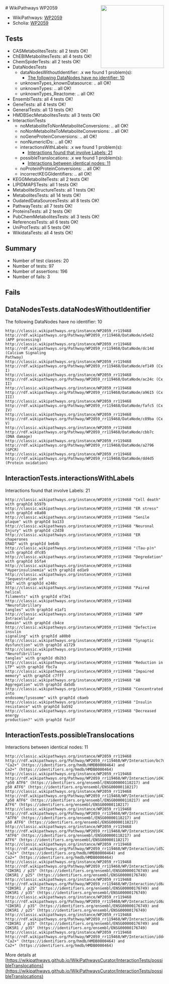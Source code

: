 <img style="float: right; width: 200px" src="https://upload.wikimedia.org/wikipedia/commons/thumb/8/83/Wplogo_with_text_500.png/640px-Wplogo_with_text_500.png" />
# WikiPathways WP2059

* WikiPathways: [WP2059](https://wikipathways.org/pathways/WP2059)
* Scholia: [WP2059](https://scholia.toolforge.org/wikipathways/WP2059)
## Tests
* CASMetabolitesTests: all 2 tests OK!
* ChEBIMetabolitesTests: all 4 tests OK!
* ChemSpiderTests: all 2 tests OK!
* DataNodesTests
    * dataNodesWithoutIdentifier: .x we found 1 problem(s):
        * [The following DataNodes have no identifier: 10](#8792c490)
    * unknownTypes_knownDatasource: .. all OK!
    * unknownTypes: .. all OK!
    * unknownTypes_Reactome: .. all OK!
* EnsemblTests: all 4 tests OK!
* GeneTests: all 4 tests OK!
* GeneralTests: all 13 tests OK!
* HMDBSecMetabolitesTests: all 3 tests OK!
* InteractionTests
    * noMetaboliteToNonMetaboliteConversions: .. all OK!
    * noNonMetaboliteToMetaboliteConversions: .. all OK!
    * noGeneProteinConversions: .. all OK!
    * nonNumericIDs: .. all OK!
    * interactionsWithLabels: .x we found 1 problem(s):
        * [Interactions found that involve Labels: 21](#fe97a8d8)
    * possibleTranslocations: .x we found 1 problem(s):
        * [Interactions between identical nodes: 11](#661ebeeb)
    * noProteinProteinConversions: .. all OK!
    * incorrectKEGGIdentifiers: .. all OK!
* KEGGMetaboliteTests: all 2 tests OK!
* LIPIDMAPSTests: all 1 tests OK!
* MetaboliteStructureTests: all 1 tests OK!
* MetabolitesTests: all 14 tests OK!
* OudatedDataSourcesTests: all 8 tests OK!
* PathwayTests: all 7 tests OK!
* ProteinsTests: all 2 tests OK!
* PubChemMetabolitesTests: all 3 tests OK!
* ReferencesTests: all 6 tests OK!
* UniProtTests: all 5 tests OK!
* WikidataTests: all 4 tests OK!


## Summary

* Number of test classes: 20
* Number of tests: 97
* Number of assertions: 196
* Number of fails: 3

## Fails

<a name="8792c490" />

## DataNodesTests.dataNodesWithoutIdentifier

The following DataNodes have no identifier: 10
```
http://classic.wikipathways.org/instance/WP2059_rr119468 http://rdf.wikipathways.org/Pathway/WP2059_rr119468/DataNode/e5e62 (APP processing)
http://classic.wikipathways.org/instance/WP2059_rr119468 http://rdf.wikipathways.org/Pathway/WP2059_rr119468/DataNode/dc14d (Calcium Signaling 
Pathway)
http://classic.wikipathways.org/instance/WP2059_rr119468 http://rdf.wikipathways.org/Pathway/WP2059_rr119468/DataNode/ef149 (Cx I)
http://classic.wikipathways.org/instance/WP2059_rr119468 http://rdf.wikipathways.org/Pathway/WP2059_rr119468/DataNode/ac24c (Cx II)
http://classic.wikipathways.org/instance/WP2059_rr119468 http://rdf.wikipathways.org/Pathway/WP2059_rr119468/DataNode/a9615 (Cx III)
http://classic.wikipathways.org/instance/WP2059_rr119468 http://rdf.wikipathways.org/Pathway/WP2059_rr119468/DataNode/fafc5 (Cx IV)
http://classic.wikipathways.org/instance/WP2059_rr119468 http://rdf.wikipathways.org/Pathway/WP2059_rr119468/DataNode/c89ba (Cx V)
http://classic.wikipathways.org/instance/WP2059_rr119468 http://rdf.wikipathways.org/Pathway/WP2059_rr119468/DataNode/cbb7c (DNA damage)
http://classic.wikipathways.org/instance/WP2059_rr119468 http://rdf.wikipathways.org/Pathway/WP2059_rr119468/DataNode/a2796 (GPCR)
http://classic.wikipathways.org/instance/WP2059_rr119468 http://rdf.wikipathways.org/Pathway/WP2059_rr119468/DataNode/dd4d5 (Protein oxidation)
```

<a name="fe97a8d8" />

## InteractionTests.interactionsWithLabels

Interactions found that involve Labels: 21
```
http://classic.wikipathways.org/instance/WP2059_rr119468 "Cell death" with graphId b597b
http://classic.wikipathways.org/instance/WP2059_rr119468 "ER stress" with graphId e8a08
http://classic.wikipathways.org/instance/WP2059_rr119468 "Senile plaque" with graphId ba133
http://classic.wikipathways.org/instance/WP2059_rr119468 "Neuronal Injury" with graphId c2d38
http://classic.wikipathways.org/instance/WP2059_rr119468 "ER chaperones
ERAD" with graphId be64b
http://classic.wikipathways.org/instance/WP2059_rr119468 "(Tau-p)n" with graphId dfc85
http://classic.wikipathways.org/instance/WP2059_rr119468 "Degredation" with graphId b5fa4
http://classic.wikipathways.org/instance/WP2059_rr119468 "Hyperinsulinemia" with graphId ed1e9
http://classic.wikipathways.org/instance/WP2059_rr119468 "Sequestration of 
IDE" with graphId e248c
http://classic.wikipathways.org/instance/WP2059_rr119468 "Paired helical 
filaments" with graphId e73e1
http://classic.wikipathways.org/instance/WP2059_rr119468 "Neurofibrillary
tangles" with graphId e1af1
http://classic.wikipathways.org/instance/WP2059_rr119468 "APP Intracellular 
domain" with graphId cb4ce
http://classic.wikipathways.org/instance/WP2059_rr119468 "Defective insulin 
signaling" with graphId a80b0
http://classic.wikipathways.org/instance/WP2059_rr119468 "Synaptic dysfunction" with graphId a1729
http://classic.wikipathways.org/instance/WP2059_rr119468 "Neurofibrillary 
tangles" with graphId db2b3
http://classic.wikipathways.org/instance/WP2059_rr119468 "Reduction in LTP" with graphId fbc7a
http://classic.wikipathways.org/instance/WP2059_rr119468 "Impaired memory" with graphId c7fff
http://classic.wikipathways.org/instance/WP2059_rr119468 "AB Aggregation" with graphId da5db
http://classic.wikipathways.org/instance/WP2059_rr119468 "Concentrated into
endosome/lysosome" with graphId c6aeb
http://classic.wikipathways.org/instance/WP2059_rr119468 "Insulin resistance" with graphId ba592
http://classic.wikipathways.org/instance/WP2059_rr119468 "Decreased energy 
production?" with graphId fac3f
```

<a name="661ebeeb" />

## InteractionTests.possibleTranslocations

Interactions between identical nodes: 11
```
http://classic.wikipathways.org/instance/WP2059_rr119468 http://rdf.wikipathways.org/Pathway/WP2059_rr119468/WP/Interaction/bc7d3 "Ca2+" (https://identifiers.org/hmdb/HMDB0000464) and 
Ca2+" (https://identifiers.org/hmdb/HMDB0000464)
http://classic.wikipathways.org/instance/WP2059_rr119468 http://rdf.wikipathways.org/Pathway/WP2059_rr119468/WP/Interaction/id41e74657 "p50 ATF6" (https://identifiers.org/ensembl/ENSG00000118217) and 
p50 ATF6" (https://identifiers.org/ensembl/ENSG00000118217)
http://classic.wikipathways.org/instance/WP2059_rr119468 http://rdf.wikipathways.org/Pathway/WP2059_rr119468/WP/Interaction/id41e74657 "p50 ATF6" (https://identifiers.org/ensembl/ENSG00000118217) and 
ATF6" (https://identifiers.org/ensembl/ENSG00000118217)
http://classic.wikipathways.org/instance/WP2059_rr119468 http://rdf.wikipathways.org/Pathway/WP2059_rr119468/WP/Interaction/id41e74657 "ATF6" (https://identifiers.org/ensembl/ENSG00000118217) and 
p50 ATF6" (https://identifiers.org/ensembl/ENSG00000118217)
http://classic.wikipathways.org/instance/WP2059_rr119468 http://rdf.wikipathways.org/Pathway/WP2059_rr119468/WP/Interaction/id41e74657 "ATF6" (https://identifiers.org/ensembl/ENSG00000118217) and 
ATF6" (https://identifiers.org/ensembl/ENSG00000118217)
http://classic.wikipathways.org/instance/WP2059_rr119468 http://rdf.wikipathways.org/Pathway/WP2059_rr119468/WP/Interaction/id5225f92c "Ca2+" (https://identifiers.org/hmdb/HMDB0000464) and 
Ca2+" (https://identifiers.org/hmdb/HMDB0000464)
http://classic.wikipathways.org/instance/WP2059_rr119468 http://rdf.wikipathways.org/Pathway/WP2059_rr119468/WP/Interaction/id6ab9bac4 "CDK5R1 / p25" (https://identifiers.org/ensembl/ENSG00000176749) and 
CDK5R1 / p25" (https://identifiers.org/ensembl/ENSG00000176749)
http://classic.wikipathways.org/instance/WP2059_rr119468 http://rdf.wikipathways.org/Pathway/WP2059_rr119468/WP/Interaction/id6ab9bac4 "CDK5R1 / p25" (https://identifiers.org/ensembl/ENSG00000176749) and 
CDK5R1 / p35" (https://identifiers.org/ensembl/ENSG00000176749)
http://classic.wikipathways.org/instance/WP2059_rr119468 http://rdf.wikipathways.org/Pathway/WP2059_rr119468/WP/Interaction/id6ab9bac4 "CDK5R1 / p35" (https://identifiers.org/ensembl/ENSG00000176749) and 
CDK5R1 / p25" (https://identifiers.org/ensembl/ENSG00000176749)
http://classic.wikipathways.org/instance/WP2059_rr119468 http://rdf.wikipathways.org/Pathway/WP2059_rr119468/WP/Interaction/id6ab9bac4 "CDK5R1 / p35" (https://identifiers.org/ensembl/ENSG00000176749) and 
CDK5R1 / p35" (https://identifiers.org/ensembl/ENSG00000176749)
http://classic.wikipathways.org/instance/WP2059_rr119468 http://rdf.wikipathways.org/Pathway/WP2059_rr119468/WP/Interaction/idd4f5d70a "Ca2+" (https://identifiers.org/hmdb/HMDB0000464) and 
Ca2+" (https://identifiers.org/hmdb/HMDB0000464)
```

More details at [https://wikipathways.github.io/WikiPathwaysCurator/InteractionTests/possibleTranslocations](https://wikipathways.github.io/WikiPathwaysCurator/InteractionTests/possibleTranslocations)

